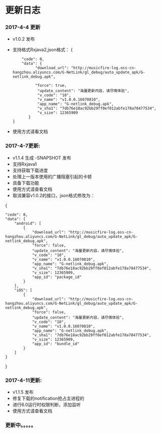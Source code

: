 # 更新日志

### 2017-4-4 更新

- v1.0.2 发布
- 支持格式Rxjava2,json格式：
    {    
    
          "code": 0,
          "data": {
                "download_url": "http://musicfire-log.oss-cn-hangzhou.aliyuncs.com/G-NetLink/gl_debug/auto_update_apk/G-netlink_debug.apk",
                
                "force": true,
                 "update_content": "海量更新内容，请尽情体验",
                 "v_code": "10",
                 "v_name": "v1.0.0.16070810",
                 "app_name": "G-netlink_debug.apk",
                 "v_sha1": "7db76e18ac92bb29ff0ef012abfe178a78477534",
                 "v_size": 12365909
             }
      }

- 使用方式请看文档

### 2017-4-7更新:

- v1.1.4 生成 -SNAPSHOT 发布
- 支持Rxjava1
- 支持获取下载进度
- 处理上一版本使用的广播阻塞引起的卡顿
- 具备下载功能
- 使用方式请查看文档
- 取消兼容v1.0.2的接口，json格式修改为：

{

    "code": 0,
    "data": {
        "android": [
            {
                "download_url": "http://musicfire-log.oss-cn-hangzhou.aliyuncs.com/G-NetLink/gl_debug/auto_update_apk/G-netlink_debug.apk",
                "force": false,
                "update_content": "海量更新内容，请尽情体验",
                "v_code": "10",
                "v_name": "v1.0.0.16070810",
                "app_name": "G-netlink_debug.apk",
                "v_sha1": "7db76e18ac92bb29ff0ef012abfe178a78477534",
                "v_size": 12365909,
                "app_id": "package_id"
            }
        ],
        "iOS": [
            {
                "download_url": "http://musicfire-log.oss-cn-hangzhou.aliyuncs.com/G-NetLink/gl_debug/auto_update_apk/G-netlink_debug.apk",
                "force": false,
                "update_content": "海量更新内容，请尽情体验",
                "v_code": "10",
                "v_name": "v1.0.0.16070810",
                "app_name": "G-netlink_debug.apk",
                "v_sha1": "7db76e18ac92bb29ff0ef012abfe178a78477534",
                "v_size": 12365909,
                "app_id": "bundle_id"
            }
        ]
    }
}


### 2017-4-11更新:
- v1.1.5  发布
- 修复下载的notification抢占主进程的
- 进行6.0运行时权限判断，添加监听
- 使用方式请查看文档

###  更新中。。。。。


